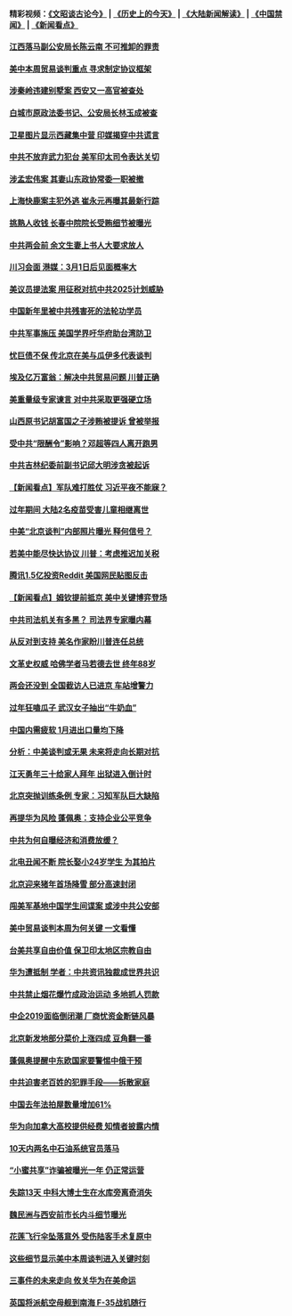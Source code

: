 #### 精彩视频：[《文昭谈古论今》](http://45.76.195.252/wenzhao) | [《历史上的今天》](http://45.76.195.252/today-in-history) | [《大陆新闻解读》](http://45.76.195.252/ntdtv-comedy) | [《中国禁闻》](http://45.76.195.252/ntdtv-news) | [《新闻看点》](http://45.76.195.252/news-insight) 


#### [江西落马副公安局长陈云南 不可推卸的罪责](../pages/nsc413/n11039867.md?t=02131347) 

#### [美中本周贸易谈判重点 寻求制定协议框架](../pages/nsc413/n11041912.md?t=02131347) 

#### [涉秦岭违建别墅案 西安又一高官被查处](../pages/nsc413/n11041798.md?t=02131347) 

#### [白城市原政法委书记、公安局长林玉成被查](../pages/nsc413/n11041434.md?t=02131347) 

#### [卫星图片显示西藏集中营 印媒揭穿中共谎言](../pages/nsc413/n11041664.md?t=02131347) 

#### [中共不放弃武力犯台 美军印太司令表达关切](../pages/nsc413/n11041624.md?t=02131347) 

#### [涉孟宏伟案 其妻山东政协常委一职被撤](../pages/nsc413/n11041333.md?t=02131347) 

#### [上海快鹿案主犯外逃 崔永元再曝其最新行踪](../pages/nsc413/n11041264.md?t=02131347) 

#### [挑熟人收钱 长春中院院长受贿细节被曝光](../pages/nsc413/n11041064.md?t=02131347) 

#### [中共两会前 余文生妻上书人大要求放人](../pages/nsc413/n11041118.md?t=02131347) 

#### [川习会面 港媒：3月1日后见面概率大](../pages/nsc413/n11041084.md?t=02131347) 

#### [美议员提法案 用征税对抗中共2025计划威胁](../pages/nsc413/n11040820.md?t=02131347) 

#### [中国新年里被中共残害死的法轮功学员](../pages/nsc413/n11034530.md?t=02131347) 

#### [中共军事施压 美国学界吁华府助台湾防卫](../pages/nsc413/n11040965.md?t=02131347) 

#### [忧巨债不保 传北京在美与瓜伊多代表谈判](../pages/nsc413/n11040772.md?t=02131347) 

#### [埃及亿万富翁：解决中共贸易问题 川普正确](../pages/nsc413/n11040351.md?t=02131347) 

#### [美重量级专家谏言 对中共采取更强硬立场](../pages/nsc413/n11040358.md?t=02131347) 

#### [山西原书记胡富国之子涉贿被提诉 曾被举报](../pages/nsc413/n11040573.md?t=02131347) 

#### [受中共“限酬令”影响？邓超等四人离开跑男](../pages/nsc413/n11040088.md?t=02131347) 

#### [中共吉林纪委前副书记邱大明涉贪被起诉](../pages/nsc413/n11039395.md?t=02131347) 

#### [【新闻看点】军队难打胜仗 习近平夜不能寐？](../pages/nsc413/n11040365.md?t=02131347) 

#### [过年期间 大陆2名疫苗受害儿童相继离世](../pages/nsc413/n11040211.md?t=02131347) 

#### [中美“北京谈判”内部照片曝光 释何信号？](../pages/nsc413/n11040032.md?t=02131347) 

#### [若美中能尽快达协议 川普：考虑推迟加关税](../pages/nsc413/n11040298.md?t=02131347) 

#### [腾讯1.5亿投资Reddit 美国网民贴图反击](../pages/nsc413/n11040511.md?t=02131347) 

#### [【新闻看点】姆钦提前抵京 美中关键博弈登场](../pages/nsc413/n11040007.md?t=02131347) 

#### [中共司法机关有多黑？ 司法界专家曝内幕](../pages/nsc413/n11040401.md?t=02131347) 

#### [从反对到支持 美名作家盼川普连任总统](../pages/nsc413/n11040403.md?t=02131347) 

#### [文革史权威 哈佛学者马若德去世 终年88岁](../pages/nsc413/n11040150.md?t=02131347) 

#### [两会还没到 全国截访人已进京 车站增警力](../pages/nsc413/n11040311.md?t=02131347) 

#### [过年狂嗑瓜子 武汉女子抽出“牛奶血”](../pages/nsc413/n11040227.md?t=02131347) 

#### [中国内需疲软 1月进出口量均下降](../pages/nsc413/n11040021.md?t=02131347) 

#### [分析：中美谈判或无果 未来将走向长期对抗](../pages/nsc413/n11040160.md?t=02131347) 

#### [江天勇年三十给家人拜年 出狱进入倒计时](../pages/nsc413/n11039673.md?t=02131347) 

#### [北京突抛训练条例 专家：习知军队巨大缺陷](../pages/nsc413/n11040148.md?t=02131347) 

#### [再提华为风险 蓬佩奥：支持企业公平竞争](../pages/nsc413/n11040198.md?t=02131347) 

#### [中共为何自曝经济和消费放缓？](../pages/nsc413/n11039950.md?t=02131347) 

#### [北电丑闻不断 院长娶小24岁学生 为其拍片](../pages/nsc413/n11040041.md?t=02131347) 

#### [北京迎来猪年首场降雪 部分高速封闭](../pages/nsc413/n11040077.md?t=02131347) 

#### [闯美军基地中国学生间谍案 或涉中共公安部](../pages/nsc413/n11040083.md?t=02131347) 

#### [美中贸易谈判本周为何关键 一文看懂](../pages/nsc413/n11040025.md?t=02131347) 

#### [台美共享自由价值 保卫印太地区宗教自由](../pages/nsc413/n11039742.md?t=02131347) 

#### [华为遭抵制 学者：中共资讯独裁成世界共识](../pages/nsc413/n11036950.md?t=02131347) 

#### [中共禁止烟花爆竹成政治运动 多地抓人罚款](../pages/nsc413/n11039701.md?t=02131347) 

#### [中企2019面临倒闭潮 厂商忧资金断链风暴](../pages/nsc413/n11038847.md?t=02131347) 

#### [北京新发地部分菜价上涨四成 豆角翻一番](../pages/nsc413/n11039338.md?t=02131347) 

#### [蓬佩奥提醒中东欧国家要警惕中俄干预](../pages/nsc413/n11039745.md?t=02131347) 

#### [中共迫害老百姓的犯罪手段——拆散家庭](../pages/nsc413/n11037647.md?t=02131347) 


#### [中国去年法拍屋数量增加61%](../pages/nsc413/n11039188.md?t=02131347) 

#### [华为向加拿大高校提供经费 知情者披露内情](../pages/nsc413/n11039329.md?t=02131347) 

#### [10天内两名中石油系统官员落马](../pages/nsc413/n11039418.md?t=02131347) 

#### [“小蜜共享”诈骗被曝光一年 仍正常运营](../pages/nsc413/n11039249.md?t=02131347) 

#### [失踪13天 中科大博士生在水库旁离奇消失](../pages/nsc413/n11039093.md?t=02131347) 

#### [魏民洲与西安前市长内斗细节曝光](../pages/nsc413/n11039060.md?t=02131347) 

#### [花莲飞行伞坠落意外 受伤陆客手术复原中](../pages/nsc413/n11039238.md?t=02131347) 

#### [这些细节显示美中本周谈判进入关键时刻](../pages/nsc413/n11038794.md?t=02131347) 

#### [三事件的未来走向 攸关华为在美命运](../pages/nsc413/n11038473.md?t=02131347) 

#### [英国将派航空母舰到南海 F-35战机随行](../pages/nsc413/n11039035.md?t=02131347) 

